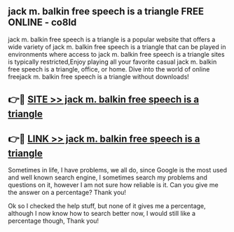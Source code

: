 ## jack m. balkin free speech is a triangle FREE ONLINE - co8ld

jack m. balkin free speech is a triangle is a popular website that offers a wide variety of jack m. balkin free speech is a triangle that can be played in environments where access to jack m. balkin free speech is a triangle sites is typically restricted,Enjoy playing all your favorite casual jack m. balkin free speech is a triangle, office, or home. Dive into the world of online freejack m. balkin free speech is a triangle without downloads!

## 👉🔴 [SITE >> jack m. balkin free speech is a triangle](http://news.freeplayer.one?title=jack_m._balkin_free_speech_is_a_triangle&ref=FRRE)

## 👉🔴 [LINK >> jack m. balkin free speech is a triangle](http://news.freeplayer.one?title=jack_m._balkin_free_speech_is_a_triangle&ref=FREE)

Sometimes in life, I have problems, we all do, since Google is the most used and well known search engine, I sometimes search my problems and questions on it, however I am not sure how reliable is it. Can you give me the answer on a percentage? Thank you!

Ok so I checked the help stuff, but none of it gives me a percentage, although I now know how to search better now, I would still like a percentage though, Thank you!
